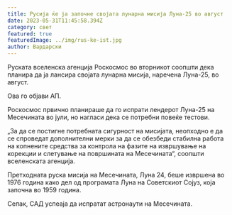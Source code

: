 ```yaml
---
title: Русија ќе ја започне својата лунарна мисија Луна-25 во август
date: 2023-05-31T11:45:58.394Z
category: свет
featured: true
featuredImage: ../img/rus-ke-ist.jpg
author: Вардарски
---
```

Руската вселенска агенција Роскосмос во вторникот соопшти дека планира да ја лансира својата лунарна мисија, наречена Луна-25, во август.

Ова го објави АП.

Роскосмос првично планираше да го испрати лендерот Луна-25 на Месечината во јули, но нагласи дека се потребни повеќе тестови.

„За да се постигне потребната сигурност на мисијата, неопходно е да се спроведат дополнителни мерки за да се обезбеди стабилна работа на копнените средства за контрола на фазите на извршување на корекции и слетување на површината на Месечината“, соопшти вселенската агенција.

Претходната руска мисија на Месечината, Луна 24, беше извршена во 1976 година како дел од програмата Луна на Советскиот Сојуз, која започна во 1959 година.

Сепак, САД успеаја да испратат астронаути на Месечината.